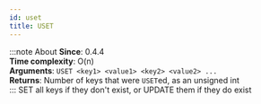 ```yaml
---
id: uset
title: USET
---
```

:::note About
**Since**: 0.4.4  
**Time complexity**: O(n)  
**Arguments**: `USET <key1> <value1> <key2> <value2> ...`  
**Returns**: Number of keys that were `USET`ed, as an unsigned int  
:::
SET all keys if they don't exist, or UPDATE them if they do exist
